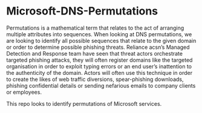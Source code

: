 # Microsoft-DNS-Permutations
Permutations is a mathematical term that relates to the act of arranging multiple attributes into sequences. When looking at DNS permutations, we are looking to identify all possible sequences that relate to the given domain or order to determine possible phishing threats. Reliance acsn’s Managed Detection and Response team have seen that threat actors orchestrate targeted phishing attacks, they will often register domains like the targeted organisation in order to exploit typing errors or an end user’s inattention to the authenticity of the domain.  Actors will often use this technique in order to create the likes of web traffic diversions, spear-phishing downloads, phishing confidential details or sending nefarious emails to company clients or employees. 												

This repo looks to identify permutations of Microsoft services. 
